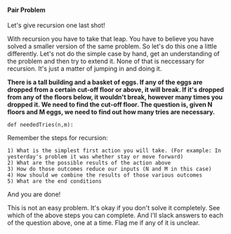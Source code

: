 #### Pair Problem

Let's give recursion one last shot!

With recursion you have to take that leap. You have to believe you have solved a smaller version of the same problem. So let's do this one a little differently. Let's not do the simple case by hand, get an understanding of the problem and then try to extend it. None of that is neccessary for recursion. It's just a matter of jumping in and doing it.

**There is a tall building and a basket of eggs. If any of the eggs are dropped from a certain cut-off floor or above, it will break. If it's dropped from any of the floors below, it wouldn't break, however many times you dropped it. We need to find the cut-off floor. The question is, given N floors and M eggs, we need to find out how many tries are necessary.**

    def neededTries(n,m):

Remember the steps for recursion:

    1) What is the simplest first action you will take. (For example: In yesterday's problem it was whether stay or move forward)
    2) What are the possible results of the action above
    3) How do those outcomes reduce our inputs (N and M in this case)
    4) How should we combine the results of those various outcomes
    5) What are the end conditions

And you are done!

This is not an easy problem. It's okay if you don't solve it completely. See which of the above steps you can complete. And I'll slack answers to each of the question above, one at a time. Flag me if any of it is unclear.
